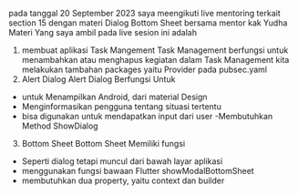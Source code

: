 pada tanggal 20 September 2023 saya meengikuti live mentoring terkait section 15 dengan materi Dialog Bottom Sheet  bersama mentor  kak  Yudha 
Materi Yang saya ambil pada live sesion ini adalah
1. membuat aplikasi Task Mangement 
Task Management berfungsi untuk menambahkan atau menghapus kegiatan
dalam Task Management kita melakukan tambahan packages yaitu Provider pada pubsec.yaml
2. Alert Dialog
Alert Dialog Berfungsi Untuk 
- untuk Menampilkan Android, dari material Design
- Menginformasikan pengguna tentang situasi tertentu
- bisa digunakan untuk mendapatkan input dari user
-Membutuhkan Method ShowDialog
3. Bottom Sheet 
Bottom Sheet Memiliki fungsi
- Seperti dialog tetapi muncul dari bawah layar aplikasi
- menggunakan fungsi bawaan Flutter showModalBottomSheet
- membutuhkan dua property, yaitu context dan builder